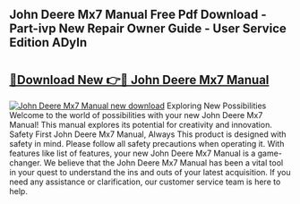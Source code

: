 ## John Deere Mx7 Manual Free Pdf Download - Part-ivp New Repair Owner Guide - User Service Edition ADyIn

# <h2><a href="http://bc90003.oget.top/?id=John+Deere+Mx7+Manual">🔗Download New 👉🔴 John Deere Mx7 Manual</a></h2>

[![John Deere Mx7 Manual new download](https://i.imgur.com/5g1atiW.png)](http://bc90003.oget.top/?id=John+Deere+Mx7+Manual)
Exploring New Possibilities Welcome to the world of possibilities with your new John Deere Mx7 Manual! This manual explores its potential for creativity and innovation. Safety First John Deere Mx7 Manual, Always This product is designed with safety in mind. Please follow all safety precautions when operating it. With features like list of features, your new John Deere Mx7 Manual is a game-changer. We believe that the John Deere Mx7 Manual has been a vital tool in your quest to understand the ins and outs of your latest acquisition. If you need any assistance or clarification, our customer service team is here to help.
